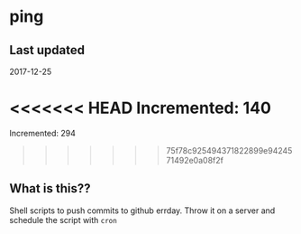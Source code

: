 # ping

## Last updated
2017-12-25

<<<<<<< HEAD
Incremented: 140
=======
Incremented: 294
>>>>>>> 75f78c925494371822899e9424571492e0a08f2f

## What is this?? 
Shell scripts to push commits to github errday. Throw it on a server and schedule the script with `cron`
